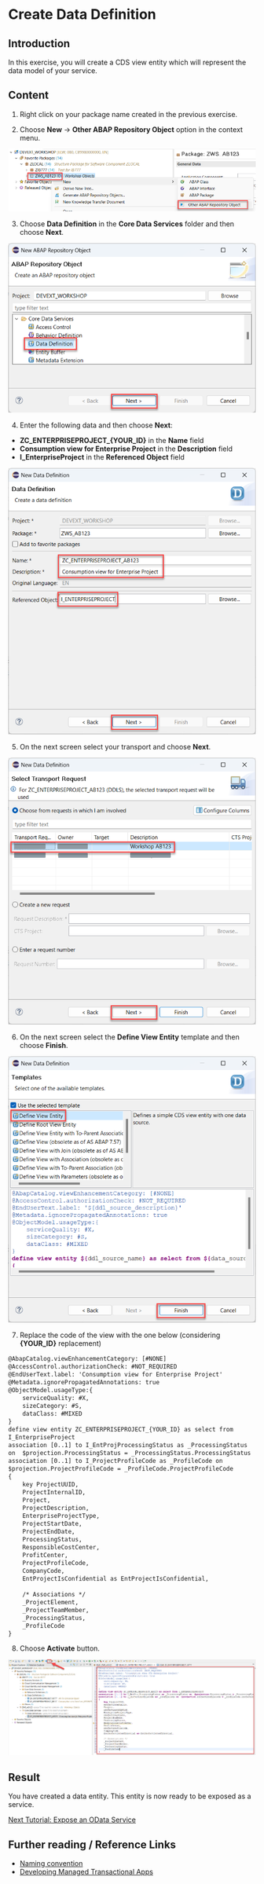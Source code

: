 # Create Data Definition

## Introduction 

In this exercise, you will create a CDS view entity which will represent the data model of your service.

## Content

1. Right click on your package name created in the previous exercise.

2. Choose **New** &rarr; **Other ABAP Repository Object** option in the context menu.

  ![Alt text](img/0120-other-abap-repository-object.png) 

3. Choose **Data Definition** in the **Core Data Services** folder and then choose **Next**.

  ![Alt text](img/0130-new-data-definition.png) 

4. Enter the following data and then choose **Next**:
  - **ZC_ENTERPRISEPROJECT_{YOUR_ID}** in the **Name** field
  - **Consumption view for Enterprise Project** in the **Description** field
  - **I_EnterpriseProject** in the **Referenced Object** field

  ![Alt text](img/0140-data-definition-details.png) 

5. On the next screen select your transport and choose **Next**.

  ![Alt text](img/0150-transport-for-data-definition.png) 

6. On the next screen select the **Define View Entity** template and then choose **Finish**.

  ![Alt text](img/0160-template-for-data-definition.png) 

7. Replace the code of the view with the one below (considering **{YOUR_ID}** replacement)

~~~abap
@AbapCatalog.viewEnhancementCategory: [#NONE]
@AccessControl.authorizationCheck: #NOT_REQUIRED
@EndUserText.label: 'Consumption view for Enterprise Project'
@Metadata.ignorePropagatedAnnotations: true
@ObjectModel.usageType:{
    serviceQuality: #X,
    sizeCategory: #S,
    dataClass: #MIXED
}
define view entity ZC_ENTERPRISEPROJECT_{YOUR_ID} as select from I_EnterpriseProject
association [0..1] to I_EntProjProcessingStatus as _ProcessingStatus on  $projection.ProcessingStatus = _ProcessingStatus.ProcessingStatus
association [0..1] to I_ProjectProfileCode as _ProfileCode on  $projection.ProjectProfileCode = _ProfileCode.ProjectProfileCode
{
    key ProjectUUID,
    ProjectInternalID,
    Project,
    ProjectDescription,
    EnterpriseProjectType,
    ProjectStartDate,
    ProjectEndDate,
    ProcessingStatus,
    ResponsibleCostCenter,
    ProfitCenter,
    ProjectProfileCode,
    CompanyCode,
    EntProjectIsConfidential as EntProjectIsConfidential,

    /* Associations */
    _ProjectElement,
    _ProjectTeamMember,
    _ProcessingStatus,
    _ProfileCode
}
~~~

8. Choose **Activate** button.
   
  ![Alt text](img/0170-activate-data-definition.png)

## Result

You have created a data entity. This entity is now ready to be exposed as a service.

[Next Tutorial: Expose an OData Service](./expose.md)

## Further reading / Reference Links

- [Naming convention](https://help.sap.com/docs/ABAP_PLATFORM_NEW/fc4c71aa50014fd1b43721701471913d/8b8f9d8f3cb948b2841d6045a255e503.html)
- [Developing Managed Transactional Apps](https://help.sap.com/docs/ABAP_PLATFORM_NEW/fc4c71aa50014fd1b43721701471913d/b5bba99612cf4637a8b72a3fc82c22d9.html)
